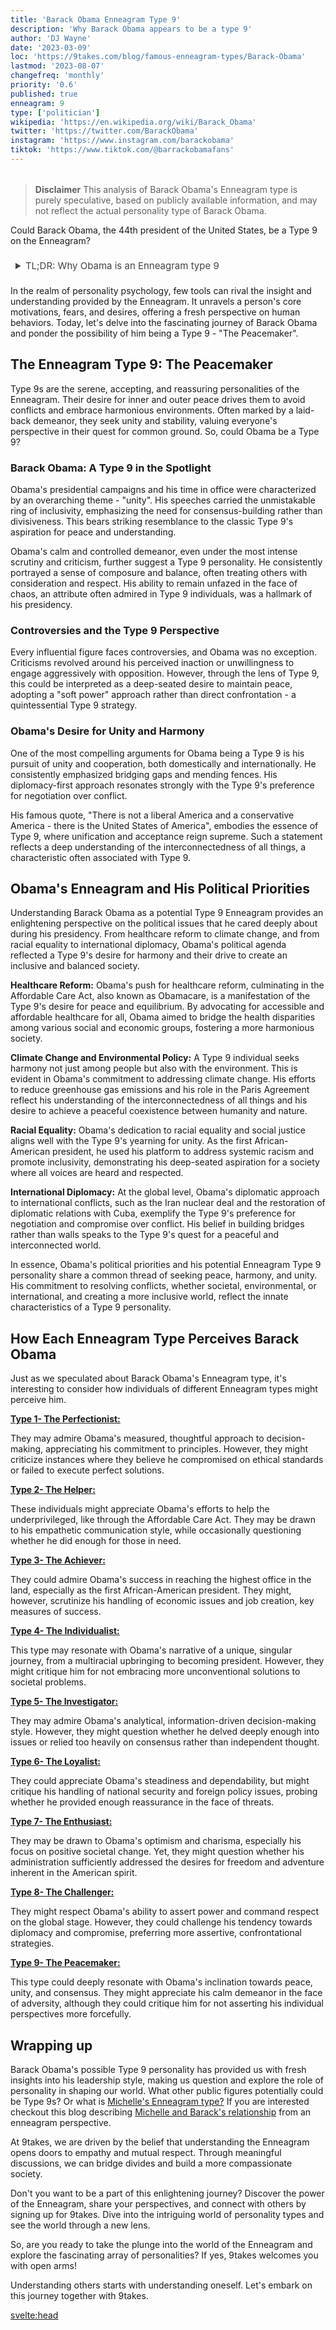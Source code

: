 ```yaml
---
title: 'Barack Obama Enneagram Type 9'
description: 'Why Barack Obama appears to be a type 9'
author: 'DJ Wayne'
date: '2023-03-09'
loc: 'https://9takes.com/blog/famous-enneagram-types/Barack-Obama'
lastmod: '2023-08-07'
changefreq: 'monthly'
priority: '0.6'
published: true
enneagram: 9
type: ['politician']
wikipedia: 'https://en.wikipedia.org/wiki/Barack_Obama'
twitter: 'https://twitter.com/BarackObama'
instagram: 'https://www.instagram.com/barackobama'
tiktok: 'https://www.tiktok.com/@barrackobamafans'
---
```


<script>
	import  PopCard  from "../../../lib/components/atoms/PopCard.svelte";
</script>
<div
	style="display: flex;
    justify-content: center;
    margin: 1rem 0;
	"
>
	<PopCard
		image={`/types/9s/Barack-Obama.webp`}
		showIcon={false}
		displayText="Barack Obama"
		subtext=""
	/>
</div>

> **Disclaimer** This analysis of Barack Obama's Enneagram type is purely speculative, based on publicly available information, and may not reflect the actual personality type of Barack Obama.

<p class="firstLetter">Could Barack Obama, the 44th president of the United States, be a Type 9 on the Enneagram?</p>

<details>
<summary class="accordion">TL;DR: Why Obama is an Enneagram type 9 </summary>
<div class="panel">
<ul>
<li><b>The Unity Advocate:</b> When we think of Barack Obama, his unwavering advocacy for unity comes to mind. As the 44th President of the United States, his commitment to inclusivity and consensus-building aligns with the Type 9 Enneagram's core characteristic of seeking peace and understanding.
</li>
<li><b>The Inner World of Calm:</b> Beyond the public eye, Obama's daily demeanor could be described as calm and controlled, traits associated with the Type 9. His ability to maintain composure amidst chaos, along with the value he places on treating others with consideration and respect, reflect the harmonious inner world of a Type 9.
</li>
<li><b>Controversial 'Inaction':</b> Critics have often targeted Obama's perceived lack of aggressive engagement, framing it as inaction. Seen through the lens of a Type 9, however, this could be his way of avoiding conflict and disruption to maintain peace. This approach aligns with Type 9's core fear of disconnection and their childhood wound of neglect or dismissal of their own preferences, warranting our empathy.
</li>
<li><b>Motivated by Harmony:</b> Every action of Obama can arguably be traced back to a motivation to create unity and harmony, the quintessential Type 9's drive. His 'soft power' diplomatic approach domestically and globally, and his famous emphasis on an undivided America, all point towards the Type 9's core motivation - a desire for internal and external peace.
</li>
</ul>
  </div>
</details>

In the realm of personality psychology, few tools can rival the insight and understanding provided by the Enneagram. It unravels a person's core motivations, fears, and desires, offering a fresh perspective on human behaviors. Today, let's delve into the fascinating journey of Barack Obama and ponder the possibility of him being a Type 9 - "The Peacemaker".

## The Enneagram Type 9: The Peacemaker

Type 9s are the serene, accepting, and reassuring personalities of the Enneagram. Their desire for inner and outer peace drives them to avoid conflicts and embrace harmonious environments. Often marked by a laid-back demeanor, they seek unity and stability, valuing everyone's perspective in their quest for common ground. So, could Obama be a Type 9?

### Barack Obama: A Type 9 in the Spotlight

Obama's presidential campaigns and his time in office were characterized by an overarching theme - "unity". His speeches carried the unmistakable ring of inclusivity, emphasizing the need for consensus-building rather than divisiveness. This bears striking resemblance to the classic Type 9's aspiration for peace and understanding.

Obama's calm and controlled demeanor, even under the most intense scrutiny and criticism, further suggest a Type 9 personality. He consistently portrayed a sense of composure and balance, often treating others with consideration and respect. His ability to remain unfazed in the face of chaos, an attribute often admired in Type 9 individuals, was a hallmark of his presidency.

### Controversies and the Type 9 Perspective

Every influential figure faces controversies, and Obama was no exception. Criticisms revolved around his perceived inaction or unwillingness to engage aggressively with opposition. However, through the lens of Type 9, this could be interpreted as a deep-seated desire to maintain peace, adopting a "soft power" approach rather than direct confrontation - a quintessential Type 9 strategy.

### Obama's Desire for Unity and Harmony

One of the most compelling arguments for Obama being a Type 9 is his pursuit of unity and cooperation, both domestically and internationally. He consistently emphasized bridging gaps and mending fences. His diplomacy-first approach resonates strongly with the Type 9's preference for negotiation over conflict.

His famous quote, "There is not a liberal America and a conservative America - there is the United States of America", embodies the essence of Type 9, where unification and acceptance reign supreme. Such a statement reflects a deep understanding of the interconnectedness of all things, a characteristic often associated with Type 9.

## Obama's Enneagram and His Political Priorities

Understanding Barack Obama as a potential Type 9 Enneagram provides an enlightening perspective on the political issues that he cared deeply about during his presidency. From healthcare reform to climate change, and from racial equality to international diplomacy, Obama's political agenda reflected a Type 9's desire for harmony and their drive to create an inclusive and balanced society.

**Healthcare Reform:** Obama's push for healthcare reform, culminating in the Affordable Care Act, also known as Obamacare, is a manifestation of the Type 9's desire for peace and equilibrium. By advocating for accessible and affordable healthcare for all, Obama aimed to bridge the health disparities among various social and economic groups, fostering a more harmonious society.

**Climate Change and Environmental Policy:** A Type 9 individual seeks harmony not just among people but also with the environment. This is evident in Obama's commitment to addressing climate change. His efforts to reduce greenhouse gas emissions and his role in the Paris Agreement reflect his understanding of the interconnectedness of all things and his desire to achieve a peaceful coexistence between humanity and nature.

**Racial Equality:** Obama's dedication to racial equality and social justice aligns well with the Type 9's yearning for unity. As the first African-American president, he used his platform to address systemic racism and promote inclusivity, demonstrating his deep-seated aspiration for a society where all voices are heard and respected.

**International Diplomacy:** At the global level, Obama's diplomatic approach to international conflicts, such as the Iran nuclear deal and the restoration of diplomatic relations with Cuba, exemplify the Type 9's preference for negotiation and compromise over conflict. His belief in building bridges rather than walls speaks to the Type 9's quest for a peaceful and interconnected world.

In essence, Obama's political priorities and his potential Enneagram Type 9 personality share a common thread of seeking peace, harmony, and unity. His commitment to resolving conflicts, whether societal, environmental, or international, and creating a more inclusive world, reflect the innate characteristics of a Type 9 personality.

## How Each Enneagram Type Perceives Barack Obama

Just as we speculated about Barack Obama's Enneagram type, it's interesting to consider how individuals of different Enneagram types might perceive him.

<article>
	<a href="/blog/enneagram/enneagram-type-1"><b>Type 1- The Perfectionist:</b></a>
  <p>They may admire Obama's measured, thoughtful approach to decision-making, appreciating his commitment to principles. However, they might criticize instances where they believe he compromised on ethical standards or failed to execute perfect solutions.</p>
</article>
<article>
	<a href="/blog/enneagram/enneagram-type-2"><b>Type 2- The Helper:</b></a>
  <p>These individuals might appreciate Obama's efforts to help the underprivileged, like through the Affordable Care Act. They may be drawn to his empathetic communication style, while occasionally questioning whether he did enough for those in need.</p>
</article>
<article>
	<a href="/blog/enneagram/enneagram-type-3"><b>Type 3- The Achiever:</b></a>
  <p>They could admire Obama's success in reaching the highest office in the land, especially as the first African-American president. They might, however, scrutinize his handling of economic issues and job creation, key measures of success.</p>
</article>
<article>
	<a href="/blog/enneagram/enneagram-type-4"><b>Type 4- The Individualist:</b></a>
  <p>This type may resonate with Obama's narrative of a unique, singular journey, from a multiracial upbringing to becoming president. However, they might critique him for not embracing more unconventional solutions to societal problems.</p>
</article>
<article>
	<a href="/blog/enneagram/enneagram-type-5"><b>Type 5- The Investigator:</b></a>
  <p>They may admire Obama's analytical, information-driven decision-making style. However, they might question whether he delved deeply enough into issues or relied too heavily on consensus rather than independent thought.</p>
</article>
<article>
	<a href="/blog/enneagram/enneagram-type-6"><b>Type 6- The Loyalist:</b></a>
  <p>They could appreciate Obama's steadiness and dependability, but might critique his handling of national security and foreign policy issues, probing whether he provided enough reassurance in the face of threats.</p>
</article>
<article>
	<a href="/blog/enneagram/enneagram-type-7"><b>Type 7- The Enthusiast:</b></a>
  <p>They may be drawn to Obama's optimism and charisma, especially his focus on positive societal change. Yet, they might question whether his administration sufficiently addressed the desires for freedom and adventure inherent in the American spirit.</p>
</article>
<article>
	<a href="/blog/enneagram/enneagram-type-8"><b>Type 8- The Challenger:</b></a>
  <p>They might respect Obama's ability to assert power and command respect on the global stage. However, they could challenge his tendency towards diplomacy and compromise, preferring more assertive, confrontational strategies.</p>
</article>
<article>
	<a href="/blog/enneagram/enneagram-type-9"><b>Type 9- The Peacemaker:</b></a>
  <p>This type could deeply resonate with Obama's inclination towards peace, unity, and consensus. They might appreciate his calm demeanor in the face of adversity, although they could critique him for not asserting his individual perspectives more forcefully.</p>
</article>

## Wrapping up

Barack Obama's possible Type 9 personality has provided us with fresh insights into his leadership style, making us question and explore the role of personality in shaping our world. What other public figures potentially could be Type 9s? Or what is <a href="/blog/famous-enneagram-types/Michelle-Obama">Michelle's Enneagram type?</a> If you are interested checkout this blog describing <a href="https://www.truity.com/blog/what-obamas-can-teach-us-about-type-1type-9-enneagram-couple" target="_blank">Michelle and Barack's relationship</a> from an enneagram perspective.

At 9takes, we are driven by the belief that understanding the Enneagram opens doors to empathy and mutual respect. Through meaningful discussions, we can bridge divides and build a more compassionate society.

Don't you want to be a part of this enlightening journey? Discover the power of the Enneagram, share your perspectives, and connect with others by signing up for 9takes. Dive into the intriguing world of personality types and see the world through a new lens.

So, are you ready to take the plunge into the world of the Enneagram and explore the fascinating array of personalities? If yes, 9takes welcomes you with open arms!

Understanding others starts with understanding oneself. Let's embark on this journey together with 9takes.

<svelte:head>

<meta property="og:image" content="https://9takes.com/types/9s/Barack-Obama.webp" />
  <link rel="canonical" href="https://9takes.com/blog/famous-enneagram-types/Barack-Obama">
<script type="application/ld+json">
	{
  "@context": "http://schema.org",
  "@graph": [
    {
      "@type": "Article",
      "articleBody": "This article speculates on the Enneagram personality type of Barack Obama, positing that he might be a Type 9. With the placidity and desire for peace typical of Type 9s, Obama's public life and private habits suggest this personality type. The article discusses various aspects of Obama's political career, personal life, and controversies, considering how these reflect a Type 9 temperament.",
      "author": {
			"@type": "Person",
			"name": "DJ Wayne",
			"sameAs": [
			{
				"@id": "https://www.instagram.com/djwayne3/"
			},
			{
				"@id": "https://twitter.com/djwayne3"
			}
			]
		},
      "dateModified": {
        "@type": "Date",
        "@value": "2023-08-07"
      },
      "datePublished": {
        "@type": "Date",
        "@value": "2023-03-09"
      },
      "description": "This blog post provides an in-depth exploration into the possibility that Barack Obama might be an Enneagram Type 9. It discusses his political and personal life, inner world, controversies, and motivations, all in relation to the core attributes of a Type 9 personality.",
      "headline": "A Peaceful Commander-in-Chief: Is Barack Obama an Enneagram Type 9?",
      "image": {
        "@type": "ImageObject",
        "height": 800,
        "url": {
          "@id": "https://9takes.com/types/9s/Barack-Obama.webp"
        },
        "width": 1200
      },
      "mainEntityOfPage": {
        "@id": "https://9takes.com/blog/famous-enneagram-types/Barack-Obama",
        "@type": "WebPage"
      },
      "mentions": {
        "@type": "Person",
        "name": "Barack Obama",
        "sameAs": [
          {
            "@id": "https://en.wikipedia.org/wiki/Barack_Obama"
          },
          {
            "@id": "https://twitter.com/BarackObama"
          },
          {
            "@id": "https://www.instagram.com/barackobama/"
          }
        ]
      },
      "publisher": {
        "@type": "Organization",
        "sameAs": [
          {
            "@id": "https://www.instagram.com/9takesdotcom/"
          },
          {
            "@id": "https://twitter.com/9takesdotcom"
          }
        ],
        "logo": {
          "@type": "ImageObject",
          "url": {
            "@id": "https://9takes.com/brand/darkRubix.png"
          }
        },
        "name": "9takes"
      }
    },
    {
      "@type": "FAQPage",
      "mainEntity": [
        {
          "@type": "Question",
          "acceptedAnswer": {
            "@type": "Answer",
            "text": "Barack Obama exhibits many characteristics associated with Enneagram Type 9 personalities. This includes his calm demeanor, ability to mediate, tendency to seek consensus, and his focus on unity and peace. These characteristics reflect the core motivations and fears of Type 9 individuals, which involve a desire for peace and harmony, and a fear of conflict and disconnection."
          },
          "name": "Why is Barack Obama considered an Enneagram Type 9?"
        },
        {
          "@type": "Question",
          "acceptedAnswer": {
            "@type": "Answer",
            "text": "Obama's presidential style, marked by a focus on diplomacy, consensus-seeking, and conflict resolution, reflects typical Type 9 characteristics. His personal habits, including his love for routines and tranquil activities, also resonate with a Type 9's desire for inner and outer peace. However, this information is speculative and not directly confirmed by Barack Obama himself."
          },
          "name": "What are some examples of Barack Obama's Type 9 characteristics?"
        },
		{
          "@type": "Question",
          "acceptedAnswer": {
            "@type": "Answer",
            "text": "Barack Obama is known for his calm and composed demeanor, his ability to bring people together, and his focus on consensus and peace. However, these descriptions are based on public perception and his portrayed image in the media. To know his exact personality, one would have to know him personally."
          },
          "name": "What is Barack Obama's personality?"
        },
		{
          "@type": "Question",
          "acceptedAnswer": {
            "@type": "Answer",
            "text": "Based on our analysis, Barack Obama might be an Enneagram type 9, also known as The Peacemaker. This Enneagram type is marked by a desire for peace, stability, and harmony, often going to great lengths to avoid conflict. Please note that this information is speculative and not directly confirmed by Barack Obama himself."
          },
          "name": "What is Barack Obama's Enneagram type?"
        }
      ]
    }
  ]
}
</script>
</svelte:head>

<style lang="scss">
  .accordion {
    color: #444;
    cursor: pointer;
    padding: 0.5rem;
    border: none;
    text-align: left;
    outline: none;
    font-size: 15px;
    transition: 0.4s;
  }

  .accordion:hover {
    background-color: var(--color-theme-purple-v);
    color: var(--color-theme-purple);
  }

  /*.panel:hover {

    background-color: #ccc;

}*/

  .panel {
    padding: 18px;
    /*display: none;*/
    background-color: white;
    overflow: hidden;

  }
</style>
